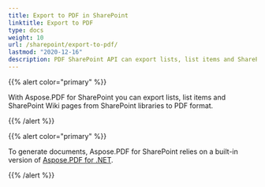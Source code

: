 ```yaml
---
title: Export to PDF in SharePoint
linktitle: Export to PDF
type: docs
weight: 10
url: /sharepoint/export-to-pdf/
lastmod: "2020-12-16"
description: PDF SharePoint API can export lists, list items and SharePoint Wiki pages from SharePoint libraries to PDF format.
---
```


{{% alert color="primary" %}}

With Aspose.PDF for SharePoint you can export lists, list items and SharePoint Wiki pages from SharePoint libraries to PDF format.

{{% /alert %}}

{{% alert color="primary" %}}

To generate documents, Aspose.PDF for SharePoint relies on a built-in version of [Aspose.PDF for .NET](http://www.aspose.com/categories/.net-components/aspose.pdf-for-.net/default.aspx).


{{% /alert %}}
